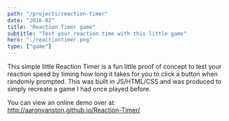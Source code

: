 ```yaml
---
path: "/projects/reaction-timer"
date: "2016-02"
title: "Reaction Timer game"
subtitle: "Test your reaction time with this little game"
hero: "./reactiontimer.png"
type: ["game"]
---
```


This simple little Reaction Timer is a fun little proof of concept to test your reaction speed by timing how long it takes for you to click a button when randomly prompted. This was built in JS/HTML/CSS and was produced to simply recreate a game I had once played before.

You can view an online demo over at: http://aaronvanston.github.io/Reaction-Timer/